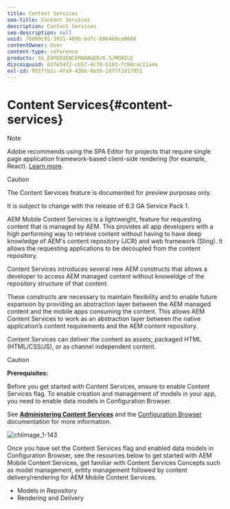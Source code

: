 ```yaml
---
title: Content Services
seo-title: Content Services
description: Content Services
seo-description: null
uuid: 7bd09c91-3931-400b-bdfc-b064b9ca9668
contentOwner: User
content-type: reference
products: SG_EXPERIENCEMANAGER/6.5/MOBILE
discoiquuid: 6a7e5472-cb57-4c78-b183-7c6dcac11a4e
exl-id: 955ffb1c-4fa9-43bb-8e5b-2df7f2d17951
---
```

# Content Services{#content-services}

>[!NOTE]
>
>Adobe recommends using the SPA Editor for projects that require single page application framework-based client-side rendering (for example, React). [Learn more](/help/sites-developing/spa-overview.md).

>[!CAUTION]
>
>The Content Services feature is documented for preview purposes only.
>
>It is subject to change with the release of 6.3 GA Service Pack 1.

AEM Mobile Content Services is a lightweight, feature for requesting content that is managed by AEM. This provides all app developers with a high performing way to retrieve content without having to have deep knowledge of AEM's content repository (JCR) and web framework (Sling). It allows the requesting applications to be decoupled from the content repository.

Content Services introduces several new AEM constructs that allows a developer to access AEM managed content without knoweldge of the repository structure of that content.

These constructs are necessary to maintain flexibility and to enable future expansion by providing an abstraction layer between the AEM managed content and the mobile apps consuming the content. This allows AEM Content Services to work as an abstraction layer between the native application’s content requirements and the AEM content repository.

Content Services can deliver the content as assets, packaged HTML (HTML/CSS/JS), or as channel independent content.

>[!CAUTION]
>
>**Prerequisites:**
>
>Before you get started with Content Services, ensure to enable Content Services flag. To enable creation and management of models in your app, you need to enable data models in Configuration Browser.
>
>See **[Administering Content Services](/help/mobile/developing-content-services.md)** and the [Configuration Browser](/help/sites-administering/configurations.md) documentation for more information.

![chlimage_1-143](assets/chlimage_1-143.png)

Once you have set the Content Services flag and enabled data models in Configuration Browser, see the resources below to get started with AEM Mobile Content Services, get familiar with Content Services Concepts such as model management, entity management followed by content delivery/rendering for AEM Mobile Content Services.

* Models in Repository
* Rendering and Delivery
